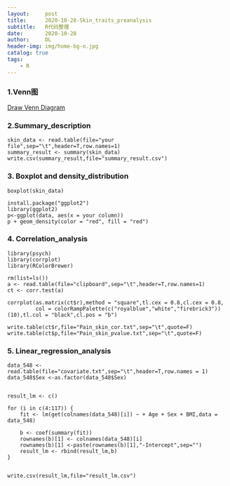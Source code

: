 ```yaml
---
layout:     post
title:      2020-10-28-Skin_traits_preanalysis
subtitle:   R代码整理
date:       2020-10-28
author:     DL
header-img: img/home-bg-o.jpg
catalog: true
tags:
    - R
---
```


### 1.Venn图

[Draw Venn Diagram](http://bioinformatics.psb.ugent.be/webtools/Venn/)

### 2.Summary_description

```
skin_data <- read.table(file="your file",sep="\t",header=T,row.names=1)
summary_result <- summary(skin_data)
write.csv(summary_result,file="summary_result.csv")

```

### 3. Boxplot and density_distribution

```
boxplot(skin_data)

install.package("ggplot2")
library(ggplot2)
p<-ggplot(data, aes(x = your column))
p + geom_density(color = "red", fill = "red")

```

### 4. Correlation_analysis

```
library(psych)
library(corrplot)
library(RColorBrewer)

rm(list=ls())
a <- read.table(file="clipboard",sep="\t",header=T,row.names=1)
ct <- corr.test(a)

corrplot(as.matrix(ct$r),method = "square",tl.cex = 0.8,cl.cex = 0.8,
         col = colorRampPalette(c("royalblue","white","firebrick3"))(10),tl.col = "black",cl.pos = "b")

write.table(ct$r,file="Pain_skin_cor.txt",sep="\t",quote=F)
write.table(ct$p,file="Pain_skin_pvalue.txt",sep="\t",quote=F)
```

### 5. Linear_regression_analysis

```
data_548 <- read.table(file="covariate.txt",sep="\t",header=T,row.names = 1)
data_548$Sex <-as.factor(data_548$Sex)


result_lm <- c()

for (i in c(4:117)) {
    fit <- lm(get(colnames(data_548)[i]) ~ + Age + Sex + BMI,data = data_548)
    
    b <- coef(summary(fit))
    rownames(b)[1] <- colnames(data_548)[i]
    rownames(b)[1] <-paste(rownames(b)[1],"-Intercept",sep="")
    result_lm <- rbind(result_lm,b)
}


write.csv(result_lm,file="result_lm.csv")

```


